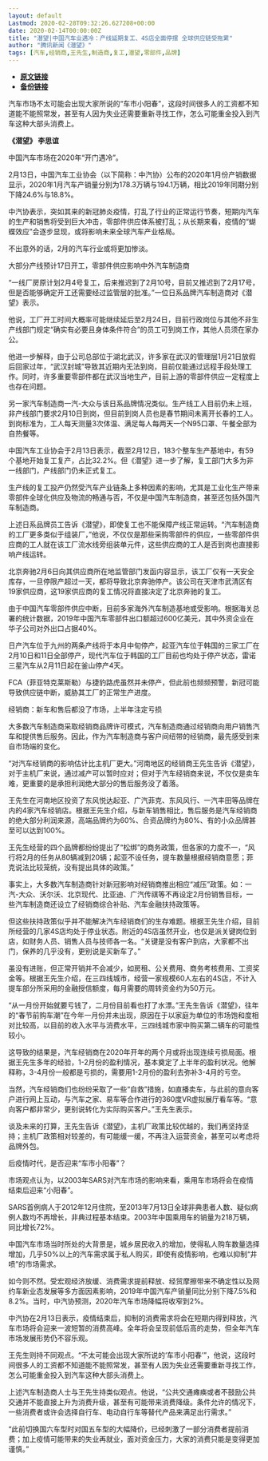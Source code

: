 ```yaml
---
layout: default
Lastmod: 2020-02-28T09:32:26.627208+00:00
date: 2020-02-14T00:00:00Z
title: "潜望|中国汽车业遇冷：产线延期复工、4S店全面停摆 全球供应链受拖累"
author: "腾讯新闻《潜望》"
tags: [汽车,经销商,王先生,制造商,复工,潜望,零部件,品牌]
---
```


* [**原文链接**](https://new.qq.com/omn/FIN20200/FIN2020021400169100.html)
* [**备份链接**](https://web.archive.org/web/20200218145206/https://new.qq.com/omn/FIN20200/FIN2020021400169100.html)


汽车市场不太可能会出现大家所说的“车市小阳春”，这段时间很多人的工资都不知道能不能照常发，甚至有人因为失业还需要重新寻找工作，怎么可能重金投入到汽车这种大部头消费上。

**《潜望》 李思谊**

中国汽车市场在2020年“开门遇冷”。

2月13日，中国汽车工业协会（以下简称：中汽协）公布的2020年1月份产销数据显示，2020年1月汽车产销量分别为178.3万辆与194.1万辆，相比2019年同期分别下降24.6%与18.8%。

中汽协表示，突如其来的新冠肺炎疫情，打乱了行业的正常运行节奏，短期内汽车的生产和销售将受到巨大冲击，零部件供应体系被打乱；从长期来看，疫情的“蝴蝶效应”会逐步显现，或将影响未来全球汽车产业格局。

不出意外的话，2月的汽车行业或将更加惨淡。

大部分产线预计17日开工，零部件供应影响中外汽车制造商

“一线厂房原计划2月4号复工，后来推迟到了2月10号，目前又推迟到了2月17号，但是否能够确定开工还需要经过监管层的批准。”一位日系品牌汽车制造商对《潜望》表示。

他说，工厂开工时间大概率可能继续延后至2月24日，目前行政岗位与其他不非生产线部门规定“确实有必要且身体条件符合”的员工可到岗工作，其他人员须在家办公。

他进一步解释，由于公司总部位于湖北武汉，许多家在武汉的管理层1月21日放假后回家过年，“武汉封城”导致其近期内无法到岗，目前仅能通过远程手段处理工作。同时，许多重要零部件都在武汉当地生产，目前上游的零部件供应一定程度上也存在问题。

另一家汽车制造商一汽-大众与该日系品牌情况类似。生产线工人目前仍未上班，非产线部门要求2月10日到岗，但目前到岗人员也是春节期间未离开长春的工人。到岗标准为，工人每天测量3次体温、满足每人每两天一个N95口罩、午餐全部为自热餐等。

中国汽车工业协会于2月13日表示，截至2月12日，183个整车生产基地中，有59个基地开始复工复产，占比32.2%。但《潜望》进一步了解，复工部门大多为非一线部门，产线部门仍未正式复工。

生产线的复工投产仍然受汽车产业链条上多种因素的影响，尤其是工业化生产带来零部件全球化供应及物流的畅通与否，不仅是中国汽车制造商，甚至还包括外国汽车制造商。

上述日系品牌员工告诉《潜望》，即使复工也不能保障产线正常运转。“汽车制造商的工厂更多类似于组装厂，”他说，不仅仅是那些采购零部件的供应，一些零部件供应商的工人就在该工厂流水线旁组装单元件，这些供应商的工人是否到岗也直接影响产线运转。

北京奔驰2月6日向其供应商所在地监管部门发函内容显示，该工厂仅有一天安全库存，一旦停限产超过一天，都将导致北京奔驰停产。该公司在天津市武清区有19家供应商，这19家供应商的复工情况将直接决定了北京奔驰的复工。

由于中国汽车零部件供应中断，目前多家海外汽车制造基地或受影响。根据海关总署的统计数据，2019年中国汽车零部件出口额超过600亿美元，其中外资企业在华子公司对外出口占据40%。

日产汽车位于九州的两条产线将于本月中旬停产，起亚汽车位于韩国的三家工厂在2月10日和11日全部停产，现代汽车位于韩国的工厂目前也均处于停产状态，雷诺三星汽车从2月11日起在釜山停产4天。

FCA（菲亚特克莱斯勒）与捷豹路虎虽然并未停产，但此前也频频预警，新冠可能导致供应链中断，威胁其工厂的正常生产进度。

经销商：新车和售后都没了市场，上半年注定亏损

大多数汽车制造商采取经销商品牌许可模式，汽车制造商通过经销商向用户销售汽车和提供售后服务。因此，作为汽车制造商与客户间纽带的经销商，最先感受到来自市场端的变化。

“对汽车经销商的影响估计比主机厂更大。”河南地区的经销商王先生告诉《潜望》，对于主机厂来说，通过减产可以暂时应对；但对于汽车经销商来说，不仅仅是卖车难，更重要的是承担利润绝大部分的售后服务没了着落。

王先生在河南地区投资了东风悦达起亚、广汽菲克、东风风行、一汽丰田等品牌在内的4家汽车经销店。根据王先生介绍，与新车销售相比，售后服务是汽车经销商的绝大部分利润来源，高端品牌约为60%、合资品牌约为80%、有的小众品牌甚至可以达到100%。

王先生经营的四个品牌都纷纷提出了“松绑”的商务政策，但各家的力度不一，“风行将2月的任务从80辆减到20辆；起亚不设任务，提车数量根据经销商意愿；菲克说法比较笼统，没有提出具体的政策。”

事实上，大多数汽车制造商针对新冠影响对经销商推出相应“减压”政策。如：一汽-大众、沃尔沃、北京现代、比亚迪、广汽传祺等不再设定2月份销售目标，一些汽车制造商还设立了经销商综合补贴、汽车金融扶持政策等。

但这些扶持政策似乎并不能解决汽车经销商们的生存难题。根据王先生介绍，目前所经营的几家4S店均处于停业状态。附近的4S店虽然开业，也仅是派关键岗位到店，如财务人员、销售人员与技师各一名。“关键是没有客户到店，大家都不出门，保养的几乎没有，更别说是买新车了。”

虽没有进账，但正常开销并不会减少，如房租、公关费用、商务考核费用、工资奖金等。根据王先生介绍，在三四线城市，经营一家规模60人左右的4S店，不计入提车部分所采用的金融授信额度，每月需要的周转资金约为50万元。

“从一月份开始就要亏钱了，二月份目前看也打了水漂。”王先生告诉《潜望》，往年的“春节前购车潮”在今年一月份并未出现，原因在于以家庭为单位的市场饱和度相对比较高，以目前的收入水平与消费水平，三四线城市家中购买第二辆车的可能性较小。

这导致的结果是，汽车经销商在2020年开年的两个月或将出现连续亏损局面。根据王先生多年的经验，1-2月份的盈利情况，基本奠定了上半年的盈利状况。他解释称，3-4月份一般都是亏损的，需要用1-2月份的盈利去弥补3-4月的亏空。

当然，汽车经销商们也纷纷采取了一些“自救”措施，如直播卖车，与此前的意向客户进行网上互动，与汽车之家、易车等合作进行的360度VR虚拟展厅看车等。“意向客户都非常少，更别说转化为实际购买客户。”王先生表示。

谈及未来的打算，王先生告诉《潜望》，主机厂政策比较优越的，我们再坚持坚持；主机厂政策相对较差的，有可能缓一缓，不再注入运营资金，甚至可以考虑将品牌外包。

后疫情时代，是否迎来“车市小阳春”？

市场观点认为，以2003年SARS对汽车市场的影响来看，乘用车市场将会在疫情结束后迎来“小阳春”。

SARS首例病人于2012年12月住院，至2013年7月13日全球非典患者人数、疑似病例人数均不再增长，非典过程基本结束。2003年中国乘用车的销量为218万辆，同比增长72%。

中国汽车市场当时所处的大背景是，城乡居民收入的增加，使得私人购车数量选择增加，几乎50%以上的汽车需求属于私人购买，即使有疫情影响，也难以抑制“井喷”的市场需求。

如今则不然。受宏观经济放缓、消费需求提前释放、经贸摩擦带来不确定性以及网约车新业态发展等多方面因素影响，2019年中国汽车产销量同比分别下降7.5%和8.2%。当时，中汽协预测，2020年汽车市场降幅将收窄到2%。

中汽协在2月13日表示，疫情结束后，抑制的消费需求将会在短期内得到释放，汽车市场将会迎来一波短暂的消费高峰。全年将会呈现前低后高的走势，但全年汽车市场发展形势仍不容乐观。

王先生则持不同观点。“不太可能会出现大家所说的‘车市小阳春’”，他说，这段时间很多人的工资都不知道能不能照常发，甚至有人因为失业还需要重新寻找工作，怎么可能重金投入到汽车这种大部头消费上。

上述汽车制造商人士与王先生持类似观点。他说，“公共交通瘫痪或者不鼓励公共交通并不能直接上升为消费升级，甚至有可能带来消费降级。条件允许的情况下，一些消费者或许会选择自行车、电动自行车等替代产品来满足出行需求。”

“此前切换国六车型时对国五车型的大幅降价，已经刺激了一部分消费者提前消费；加上疫情可能带来的失业再就业，面对资金压力，大家的消费只能是变得更加谨慎。”

